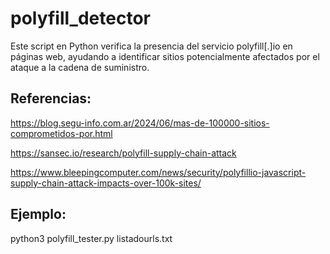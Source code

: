 # polyfill_detector
Este script en Python verifica la presencia del servicio polyfill[.]io en páginas web, ayudando a identificar sitios potencialmente afectados por el ataque a la cadena de suministro.


## Referencias:

https://blog.segu-info.com.ar/2024/06/mas-de-100000-sitios-comprometidos-por.html

https://sansec.io/research/polyfill-supply-chain-attack

https://www.bleepingcomputer.com/news/security/polyfillio-javascript-supply-chain-attack-impacts-over-100k-sites/

## Ejemplo:

python3 polyfill_tester.py listadourls.txt
